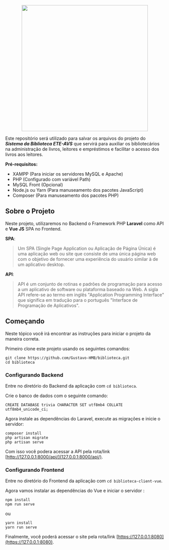 <p align="center"><img src="https://res.cloudinary.com/dozt2izvj/image/upload/v1594875744/logo-lib-comp-orange_ttkmpy.png" width="400"></p>

Este repositório será utilizado para salvar os arquivos do projeto do ***Sistema da Biblioteca ETE-AVS*** que servirá para auxiliar os bibliotecários na administração de livros, leitores e empréstimos e facilitar o acesso dos livros aos leitores.

**Pré-requisitos:**
- XAMPP (Para iniciar os servidores MySQL e Apache)
- PHP (Configurado com variável Path)
- MySQL Front (Opcional)
- Node.js ou Yarn (Para manuseamento dos pacotes JavaScript)
- Composer (Para manuseamento dos pacotes PHP)

## Sobre o Projeto

Neste projeto, utilizaremos no Backend o Framework PHP **Laravel** como API e **Vue JS** SPA no Frontend.

**SPA**:

>Um SPA (Single Page Application ou Aplicação de Página Única) é uma aplicação web ou site que consiste de uma única página web com o objetivo de fornecer uma experiência do usuário similar à de um aplicativo desktop.

**API**:
>API é um conjunto de rotinas e padrões de programação para acesso a um aplicativo de software ou plataforma baseado na Web. A sigla API refere-se ao termo em inglês "Application Programming Interface" que significa em tradução para o português "Interface de Programação de Aplicativos".

## Começando

Neste tópico você irá encontrar as instruções para iniciar o projeto da maneira correta.

Primeiro clone este projeto usando os seguintes comandos:

```
git clone https://github.com/Gustavo-HMB/biblioteca.git
cd biblioteca
```

### Configurando Backend

Entre no diretório do Backend da aplicação com `cd biblioteca`.

Crie o banco de dados com o seguinte comando:

```mysql
CREATE DATABASE trivia CHARACTER SET utf8mb4 COLLATE utf8mb4_unicode_ci;
```

Agora instale as dependências do Laravel, execute as migrações e inicie o servidor:

```
composer install
php artisan migrate
php artisan serve
```
Com isso você podera acessar a API pela rota/link [http://127.0.0.1:8000/api/](127.0.0.1:8000/api/).

### Configurando Frontend

Entre no diretório do Frontend da aplicação com `cd biblioteca-client-vue`.

Agora vamos instalar as dependências do Vue e iniciar o servidor :

```
npm install
npm run serve
```
ou
```
yarn install
yarn run serve
```

Finalmente, você poderá acessar o site pela rota/link [https://127.0.0.1:8080](https://127.0.0.1:8080).